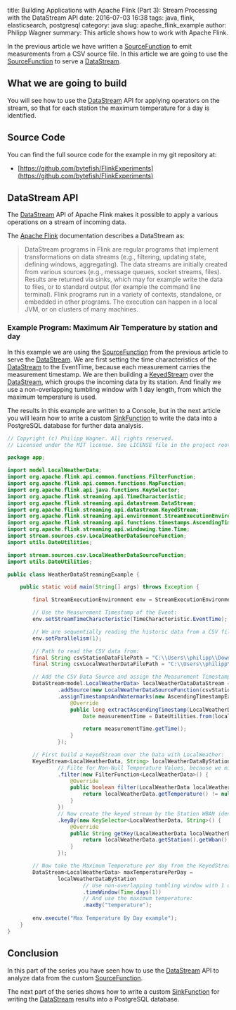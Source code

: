 ﻿title: Building Applications with Apache Flink (Part 3): Stream Processing with the DataStream API
date: 2016-07-03 16:38
tags: java, flink, elasticsearch, postgresql
category: java
slug: apache_flink_example
author: Philipp Wagner
summary: This article shows how to work with Apache Flink.

In the previous article we have written a [SourceFunction] to emit measurements from a CSV source file. In this article we are going to use the [SourceFunction] to serve a [DataStream]. 

## What we are going to build ##

You will see how to use the [DataStream] API for applying operators on the stream, so that for each station the maximum temperature for a day is identified.

## Source Code ##

You can find the full source code for the example in my git repository at:

* [https://github.com/bytefish/FlinkExperiments](https://github.com/bytefish/FlinkExperiments)

## DataStream API ##

The [DataStream] API of Apache Flink makes it possible to apply a various operations on a stream of incoming data.

The [Apache Flink] documentation describes a DataStream as:

> DataStream programs in Flink are regular programs that implement transformations on data streams (e.g., filtering, updating state, defining windows, aggregating). 
> The data streams are initially created from various sources (e.g., message queues, socket streams, files). Results are returned via sinks, which may for example 
> write the data to files, or to standard output (for example the command line terminal). Flink programs run in a variety of contexts, standalone, or embedded in 
> other programs. The execution can happen in a local JVM, or on clusters of many machines.

### Example Program: Maximum Air Temperature by station and day ###

In this example we are using the [SourceFunction] from the previous article to serve the [DataStream]. We are first setting the time characteristics of the 
[DataStream] to the EventTime, because each measurement carries the measurement timestamp. We are then building a [KeyedStream] over the [DataStream], which 
groups the incoming data by its station. And finally we use a non-overlapping tumbling window with 1 day length, from which the maximum temperature is used.

The results in this example are written to a Console, but in the next article you will learn how to write a custom [SinkFunction] to write the data 
into a PostgreSQL database for further data analysis.

```java
// Copyright (c) Philipp Wagner. All rights reserved.
// Licensed under the MIT license. See LICENSE file in the project root for full license information.

package app;

import model.LocalWeatherData;
import org.apache.flink.api.common.functions.FilterFunction;
import org.apache.flink.api.common.functions.MapFunction;
import org.apache.flink.api.java.functions.KeySelector;
import org.apache.flink.streaming.api.TimeCharacteristic;
import org.apache.flink.streaming.api.datastream.DataStream;
import org.apache.flink.streaming.api.datastream.KeyedStream;
import org.apache.flink.streaming.api.environment.StreamExecutionEnvironment;
import org.apache.flink.streaming.api.functions.timestamps.AscendingTimestampExtractor;
import org.apache.flink.streaming.api.windowing.time.Time;
import stream.sources.csv.LocalWeatherDataSourceFunction;
import utils.DateUtilities;

import stream.sources.csv.LocalWeatherDataSourceFunction;
import utils.DateUtilities;

public class WeatherDataStreamingExample {

    public static void main(String[] args) throws Exception {

        final StreamExecutionEnvironment env = StreamExecutionEnvironment.getExecutionEnvironment();

        // Use the Measurement Timestamp of the Event:
        env.setStreamTimeCharacteristic(TimeCharacteristic.EventTime);

        // We are sequentially reading the historic data from a CSV file:
        env.setParallelism(1);

        // Path to read the CSV data from:
        final String csvStationDataFilePath = "C:\\Users\\philipp\\Downloads\\csv\\201503station.txt";
        final String csvLocalWeatherDataFilePath = "C:\\Users\\philipp\\Downloads\\csv\\201503hourly_sorted.txt";

        // Add the CSV Data Source and assign the Measurement Timestamp:
        DataStream<model.LocalWeatherData> localWeatherDataDataStream = env
                .addSource(new LocalWeatherDataSourceFunction(csvStationDataFilePath, csvLocalWeatherDataFilePath))
                .assignTimestampsAndWatermarks(new AscendingTimestampExtractor<LocalWeatherData>() {
                    @Override
                    public long extractAscendingTimestamp(LocalWeatherData localWeatherData) {
                        Date measurementTime = DateUtilities.from(localWeatherData.getDate(), localWeatherData.getTime(), ZoneOffset.ofHours(localWeatherData.getStation().getTimeZone()));

                        return measurementTime.getTime();
                    }
                });

        // First build a KeyedStream over the Data with LocalWeather:
        KeyedStream<LocalWeatherData, String> localWeatherDataByStation = localWeatherDataDataStream
                // Filte for Non-Null Temperature Values, because we might have missing data:
                .filter(new FilterFunction<LocalWeatherData>() {
                    @Override
                    public boolean filter(LocalWeatherData localWeatherData) throws Exception {
                        return localWeatherData.getTemperature() != null;
                    }
                })
                // Now create the keyed stream by the Station WBAN identifier:
                .keyBy(new KeySelector<LocalWeatherData, String>() {
                    @Override
                    public String getKey(LocalWeatherData localWeatherData) throws Exception {
                        return localWeatherData.getStation().getWban();
                    }
                });

        // Now take the Maximum Temperature per day from the KeyedStream:
        DataStream<LocalWeatherData> maxTemperaturePerDay =
                localWeatherDataByStation
                        // Use non-overlapping tumbling window with 1 day length:
                        .timeWindow(Time.days(1))
                        // And use the maximum temperature:
                        .maxBy("temperature");
						
        env.execute("Max Temperature By Day example");
    }
}
```

## Conclusion ##

In this part of the series you have seen how to use the [DataStream] API to analyze data from the custom [SourceFunction].

The next part of the series shows how to write a custom [SinkFunction] for writing the [DataStream] results into a PostgreSQL database.

[Apache Flink]: https://flink.apache.org/
[DataStream]: https://ci.apache.org/projects/flink/flink-docs-master/apis/streaming/index.html
[KeyedStream]: https://ci.apache.org/projects/flink/flink-docs-master/apis/streaming/windows.html
[SourceFunction]: https://ci.apache.org/projects/flink/flink-docs-master/apis/streaming/#data-sources
[SinkFunction]: https://ci.apache.org/projects/flink/flink-docs-master/apis/streaming/#data-sinks